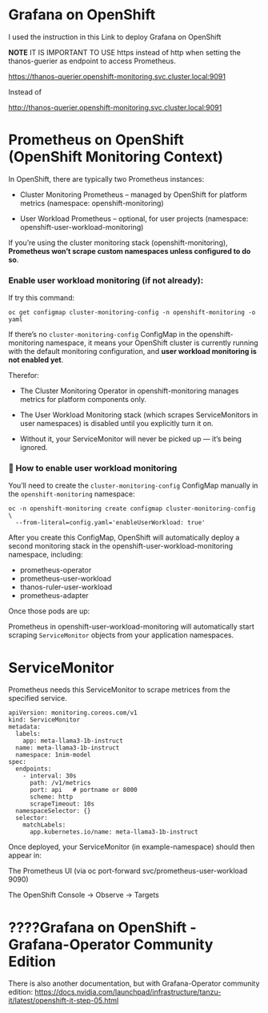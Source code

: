 # Grafana on OpenShift

I used the instruction in this Link to deploy Grafana on OpenShift

**NOTE**
IT IS IMPORTANT TO USE https instead of http when setting the thanos-guerier as endpoint to access Prometheus.

https://thanos-querier.openshift-monitoring.svc.cluster.local:9091

Instead of 

http://thanos-querier.openshift-monitoring.svc.cluster.local:9091


# Prometheus on OpenShift (OpenShift Monitoring Context)
In OpenShift, there are typically two Prometheus instances:

- Cluster Monitoring Prometheus – managed by OpenShift for platform metrics (namespace: openshift-monitoring)

- User Workload Prometheus – optional, for user projects (namespace: openshift-user-workload-monitoring)

If you’re using the cluster monitoring stack (openshift-monitoring), **Prometheus won’t scrape custom namespaces unless configured to do so**.

### Enable user workload monitoring (if not already):
If try this command: 

````
oc get configmap cluster-monitoring-config -n openshift-monitoring -o yaml
````

If there’s no ``cluster-monitoring-config`` ConfigMap in the openshift-monitoring namespace, it means your OpenShift cluster is currently running with the default monitoring configuration, and **user workload monitoring is not enabled yet**.

Therefor:
- The Cluster Monitoring Operator in openshift-monitoring manages metrics for platform components only.

- The User Workload Monitoring stack (which scrapes ServiceMonitors in user namespaces) is disabled until you explicitly turn it on.

- Without it, your ServiceMonitor will never be picked up — it’s being ignored.

### 🧰 How to enable user workload monitoring
You’ll need to create the ``cluster-monitoring-config`` ConfigMap manually in the ``openshift-monitoring`` namespace:
````
oc -n openshift-monitoring create configmap cluster-monitoring-config \
  --from-literal=config.yaml='enableUserWorkload: true'
````

After you create this ConfigMap, OpenShift will automatically deploy a second monitoring stack in the openshift-user-workload-monitoring namespace, including:
- prometheus-operator
- prometheus-user-workload
- thanos-ruler-user-workload
- prometheus-adapter

Once those pods are up:

Prometheus in openshift-user-workload-monitoring will automatically start scraping ``ServiceMonitor`` objects from your application namespaces.

# ServiceMonitor
Prometheus needs this ServiceMonitor to scrape metrices from the specified service.

```
apiVersion: monitoring.coreos.com/v1
kind: ServiceMonitor
metadata:
  labels:
    app: meta-llama3-1b-instruct
  name: meta-llama3-1b-instruct
  namespace: 1nim-model
spec:
  endpoints:
    - interval: 30s
      path: /v1/metrics
      port: api   # portname or 8000
      scheme: http
      scrapeTimeout: 10s
  namespaceSelector: {}
  selector:
    matchLabels:
      app.kubernetes.io/name: meta-llama3-1b-instruct
```

Once deployed, your ServiceMonitor (in example-namespace) should then appear in:

The Prometheus UI (via oc port-forward svc/prometheus-user-workload 9090)

The OpenShift Console → Observe → Targets



# ????Grafana on OpenShift - Grafana-Operator Community Edition
There is also another documentation, but with Grafana-Operator community edition:
https://docs.nvidia.com/launchpad/infrastructure/tanzu-it/latest/openshift-it-step-05.html